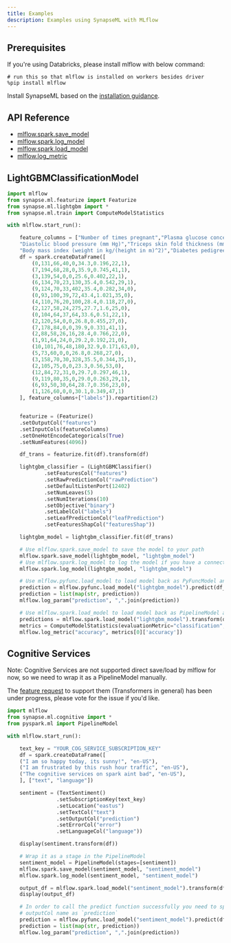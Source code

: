 ```yaml
---
title: Examples
description: Examples using SynapseML with MLflow
---
```


## Prerequisites

If you're using Databricks, please install mlflow with below command:
```
# run this so that mlflow is installed on workers besides driver
%pip install mlflow
```

Install SynapseML based on the [installation guidance](../getting_started/installation.md).

## API Reference

* [mlflow.spark.save_model](https://www.mlflow.org/docs/latest/python_api/mlflow.spark.html#mlflow.spark.save_model)
* [mlflow.spark.log_model](https://www.mlflow.org/docs/latest/python_api/mlflow.spark.html#mlflow.spark.log_model)
* [mlflow.spark.load_model](https://www.mlflow.org/docs/latest/python_api/mlflow.spark.html#mlflow.spark.load_model)
* [mlflow.log_metric](https://mlflow.org/docs/latest/python_api/mlflow.html#mlflow.log_metric)

## LightGBMClassificationModel

```python
import mlflow
from synapse.ml.featurize import Featurize
from synapse.ml.lightgbm import *
from synapse.ml.train import ComputeModelStatistics

with mlflow.start_run():

    feature_columns = ["Number of times pregnant","Plasma glucose concentration a 2 hours in an oral glucose tolerance test",
    "Diastolic blood pressure (mm Hg)","Triceps skin fold thickness (mm)","2-Hour serum insulin (mu U/ml)",
    "Body mass index (weight in kg/(height in m)^2)","Diabetes pedigree function","Age (years)"]
    df = spark.createDataFrame([
        (0,131,66,40,0,34.3,0.196,22,1),
        (7,194,68,28,0,35.9,0.745,41,1),
        (3,139,54,0,0,25.6,0.402,22,1),
        (6,134,70,23,130,35.4,0.542,29,1),
        (9,124,70,33,402,35.4,0.282,34,0),
        (0,93,100,39,72,43.4,1.021,35,0),
        (4,110,76,20,100,28.4,0.118,27,0),
        (2,127,58,24,275,27.7,1.6,25,0),
        (0,104,64,37,64,33.6,0.51,22,1),
        (2,120,54,0,0,26.8,0.455,27,0),
        (7,178,84,0,0,39.9,0.331,41,1),
        (2,88,58,26,16,28.4,0.766,22,0),
        (1,91,64,24,0,29.2,0.192,21,0),
        (10,101,76,48,180,32.9,0.171,63,0),
        (5,73,60,0,0,26.8,0.268,27,0),
        (3,158,70,30,328,35.5,0.344,35,1),
        (2,105,75,0,0,23.3,0.56,53,0),
        (12,84,72,31,0,29.7,0.297,46,1),
        (9,119,80,35,0,29.0,0.263,29,1),
        (6,93,50,30,64,28.7,0.356,23,0),
        (1,126,60,0,0,30.1,0.349,47,1)
    ], feature_columns+["labels"]).repartition(2)


    featurize = (Featurize()
    .setOutputCol("features")
    .setInputCols(featureColumns)
    .setOneHotEncodeCategoricals(True)
    .setNumFeatures(4096))

    df_trans = featurize.fit(df).transform(df)

    lightgbm_classifier = (LightGBMClassifier()
            .setFeaturesCol("features")
            .setRawPredictionCol("rawPrediction")
            .setDefaultListenPort(12402)
            .setNumLeaves(5)
            .setNumIterations(10)
            .setObjective("binary")
            .setLabelCol("labels")
            .setLeafPredictionCol("leafPrediction")
            .setFeaturesShapCol("featuresShap"))

    lightgbm_model = lightgbm_classifier.fit(df_trans)

    # Use mlflow.spark.save_model to save the model to your path
    mlflow.spark.save_model(lightgbm_model, "lightgbm_model")
    # Use mlflow.spark.log_model to log the model if you have a connected mlflow service
    mlflow.spark.log_model(lightgbm_model, "lightgbm_model")

    # Use mlflow.pyfunc.load_model to load model back as PyFuncModel and apply predict
    prediction = mlflow.pyfunc.load_model("lightgbm_model").predict(df_trans.toPandas())
    prediction = list(map(str, prediction))
    mlflow.log_param("prediction", ",".join(prediction))

    # Use mlflow.spark.load_model to load model back as PipelineModel and apply transform
    predictions = mlflow.spark.load_model("lightgbm_model").transform(df_trans)
    metrics = ComputeModelStatistics(evaluationMetric="classification", labelCol='labels', scoredLabelsCol='prediction').transform(predictions).collect()
    mlflow.log_metric("accuracy", metrics[0]['accuracy'])
```

## Cognitive Services

Note: Cognitive Services are not supported direct save/load by mlflow for now, so we need to wrap it as a PipelineModel manually.

The [feature request](https://github.com/mlflow/mlflow/issues/5216) to support them (Transformers in general) has been under progress, please vote for the issue if you'd like.

```python
import mlflow
from synapse.ml.cognitive import *
from pyspark.ml import PipelineModel

with mlflow.start_run():

    text_key = "YOUR_COG_SERVICE_SUBSCRIPTION_KEY"
    df = spark.createDataFrame([
    ("I am so happy today, its sunny!", "en-US"),
    ("I am frustrated by this rush hour traffic", "en-US"),
    ("The cognitive services on spark aint bad", "en-US"),
    ], ["text", "language"])

    sentiment = (TextSentiment()
                .setSubscriptionKey(text_key)
                .setLocation("eastus")
                .setTextCol("text")
                .setOutputCol("prediction")
                .setErrorCol("error")
                .setLanguageCol("language"))

    display(sentiment.transform(df))

    # Wrap it as a stage in the PipelineModel
    sentiment_model = PipelineModel(stages=[sentiment])
    mlflow.spark.save_model(sentiment_model, "sentiment_model")
    mlflow.spark.log_model(sentiment_model, "sentiment_model")

    output_df = mlflow.spark.load_model("sentiment_model").transform(df)
    display(output_df)

    # In order to call the predict function successfully you need to specify the
    # outputCol name as `prediction`
    prediction = mlflow.pyfunc.load_model("sentiment_model").predict(df.toPandas())
    prediction = list(map(str, prediction))
    mlflow.log_param("prediction", ",".join(prediction))
```

